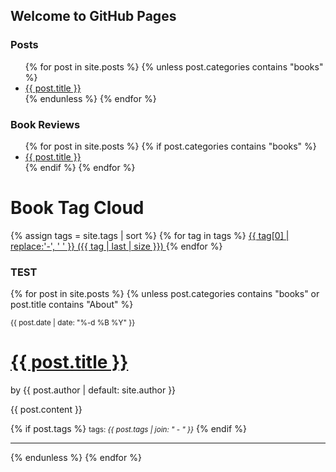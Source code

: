 ## Welcome to GitHub Pages

### Posts
<ul>
  {% for post in site.posts %}
    {% unless post.categories contains "books" %}
    <li>
      <a href="{{ post.url | relative_url }}">{{ post.title }}</a>
    </li>
    {% endunless %}
  {% endfor %}
</ul>

### Book Reviews
<ul>
  {% for post in site.posts %}
    {% if post.categories contains "books" %}
    <li>
      <a href="{{ post.url | relative_url }}">{{ post.title }}</a>
    </li>
    {% endif %}
  {% endfor %}
</ul>


<h1>Book Tag Cloud</h1>
{% assign tags = site.tags | sort %}
{% for tag in tags %}
 <span class="site-tag">
    <a href="/tag/{{ tag | first | slugify }}/"
        style="font-size: {{ tag | last | size  |  times: 4 | plus: 80  }}%">
            {{ tag[0] | replace:'-', ' ' }} ({{ tag | last | size }})
    </a>
</span>
{% endfor %}

### TEST

{% for post in site.posts %}
    {% unless post.categories contains "books" or post.title contains "About" %}

<small>{{ post.date | date: "%-d %B %Y" }}</small>
# <a href="{{ post.url | relative_url }}" class="blog-post">{{ post.title }}</a>

<p class="view">by {{ post.author | default: site.author }}</p>

{{ post.content }}

{% if post.tags %}
  <small>tags: <em>{{ post.tags | join: "</em> - <em>" }}</em></small>
{% endif %}
<hr>
    {% endunless %}
  {% endfor %}
